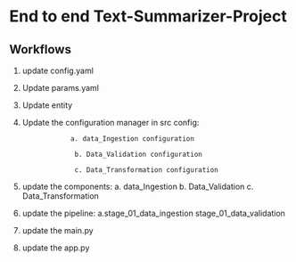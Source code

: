 # End to end Text-Summarizer-Project

## Workflows
1. update config.yaml
2. Update params.yaml
3. Update entity
4. Update the configuration manager in src config:

                   a. data_Ingestion configuration
   
                    b. Data_Validation configuration
   
                    c. Data_Transformation configuration
6. update the components:
                    a. data_Ingestion
                    b. Data_Validation
                    c. Data_Transformation
7. update the pipeline:
                     a.stage_01_data_ingestion
                     stage_01_data_validation
8. update the main.py
9. update the app.py
